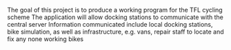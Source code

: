 The goal of this project is to produce a working program for the TFL cycling scheme
The application will allow docking stations to communicate with the central server
Information communicated include local docking stations, bike simulation, as well as
infrastructure, e.g. vans, repair staff to locate and fix any none working bikes
